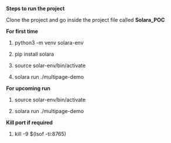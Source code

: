 **Steps to run the project**

Clone the project and go inside the project file called **Solara_POC**

**For first time**

1. python3 -m venv solara-env

2. pip install solara

3. source solar-env/bin/activate

4. solara run ./multipage-demo




**For upcoming run**

1. source solar-env/bin/activate

2. solara run ./multipage-demo




**Kill port if required**

1. kill -9 $(lsof -ti:8765)
